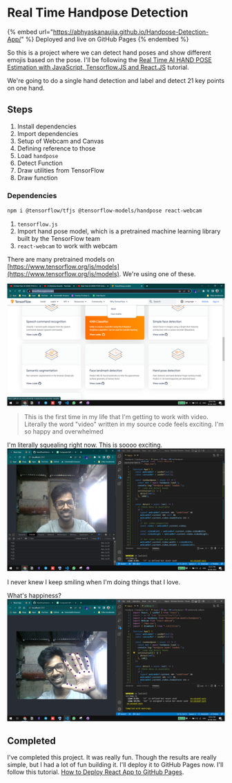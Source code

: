 # Real Time Handpose Detection

{% embed url="https://abhyaskanaujia.github.io/Handpose-Detection-App/" %}
Deployed and live on GitHub Pages
{% endembed %}

So this is a project where we can detect hand poses and show different emojis based on the pose. I'll be following the [Real Time AI HAND POSE Estimation with JavaScript, Tensorflow.JS and React.JS](https://youtu.be/f7uBsb-0sGQ) tutorial.&#x20;

We're going to do a single hand detection and label and detect 21 key points on one hand.&#x20;

## Steps

1. Install dependencies
2. Import dependencies
3. Setup of Webcam and Canvas
4. Defining reference to those
5. Load `handpose`
6. Detect Function
7. Draw utilities from TensorFlow
8. Draw function

### Dependencies

```bash
npm i @tensorflow/tfjs @tensorflow-models/handpose react-webcam
```

1. `tensorflow.js`
2. Import hand pose model, which is a pretrained machine learning library built by the TensorFlow team
3. `react-webcam` to work with webcam

There are many pretrained models on [https://www.tensorflow.org/js/models](https://www.tensorflow.org/js/models). We're using one of these.&#x20;

![](<../../.gitbook/assets/image (3) (1).png>)

> This is the first time in my life that I'm getting to work with video. Literally the word "video" written in my source code feels exciting. I'm so happy and overwhelmed

I'm literally squealing right now. This is soooo exciting. <img src="../../.gitbook/assets/image (2).png" alt="" data-size="line">

I never knew I keep smiling when I'm doing things that I love.&#x20;

What's happiness? <img src="../../.gitbook/assets/image (5).png" alt="" data-size="line">

## Completed

I've completed this project. It was really fun. Though the results are really simple, but I had a lot of fun building it. I'll deploy it to GitHub Pages now. I'll follow this tutorial. [How to Deploy React App to GitHub Pages](../../how-to-deploy-react-app-to-github-pages.md).
